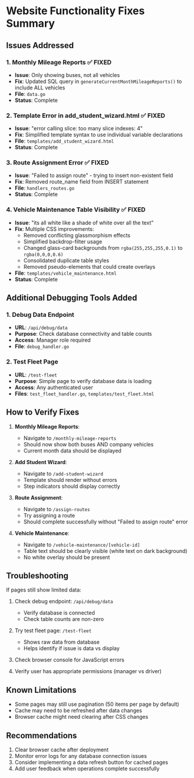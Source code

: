 # Website Functionality Fixes Summary

## Issues Addressed

### 1. **Monthly Mileage Reports** ✅ FIXED
- **Issue**: Only showing buses, not all vehicles
- **Fix**: Updated SQL query in `generateCurrentMonthMileageReports()` to include ALL vehicles
- **File**: `data.go`
- **Status**: Complete

### 2. **Template Error in add_student_wizard.html** ✅ FIXED
- **Issue**: "error calling slice: too many slice indexes: 4"
- **Fix**: Simplified template syntax to use individual variable declarations
- **File**: `templates/add_student_wizard.html`
- **Status**: Complete

### 3. **Route Assignment Error** ✅ FIXED
- **Issue**: "Failed to assign route" - trying to insert non-existent field
- **Fix**: Removed route_name field from INSERT statement
- **File**: `handlers_routes.go`
- **Status**: Complete

### 4. **Vehicle Maintenance Table Visibility** ✅ FIXED
- **Issue**: "its all white like a shade of white over all the text"
- **Fix**: Multiple CSS improvements:
  - Removed conflicting glassmorphism effects
  - Simplified backdrop-filter usage
  - Changed glass-card backgrounds from `rgba(255,255,255,0.1)` to `rgba(0,0,0,0.6)`
  - Consolidated duplicate table styles
  - Removed pseudo-elements that could create overlays
- **File**: `templates/vehicle_maintenance.html`
- **Status**: Complete

## Additional Debugging Tools Added

### 1. **Debug Data Endpoint**
- **URL**: `/api/debug/data`
- **Purpose**: Check database connectivity and table counts
- **Access**: Manager role required
- **File**: `debug_handler.go`

### 2. **Test Fleet Page**
- **URL**: `/test-fleet`
- **Purpose**: Simple page to verify database data is loading
- **Access**: Any authenticated user
- **Files**: `test_fleet_handler.go`, `templates/test_fleet.html`

## How to Verify Fixes

1. **Monthly Mileage Reports**:
   - Navigate to `/monthly-mileage-reports`
   - Should now show both buses AND company vehicles
   - Current month data should be displayed

2. **Add Student Wizard**:
   - Navigate to `/add-student-wizard`
   - Template should render without errors
   - Step indicators should display correctly

3. **Route Assignment**:
   - Navigate to `/assign-routes`
   - Try assigning a route
   - Should complete successfully without "Failed to assign route" error

4. **Vehicle Maintenance**:
   - Navigate to `/vehicle-maintenance/[vehicle-id]`
   - Table text should be clearly visible (white text on dark background)
   - No white overlay should be present

## Troubleshooting

If pages still show limited data:

1. Check debug endpoint: `/api/debug/data`
   - Verify database is connected
   - Check table counts are non-zero

2. Try test fleet page: `/test-fleet`
   - Shows raw data from database
   - Helps identify if issue is data vs display

3. Check browser console for JavaScript errors

4. Verify user has appropriate permissions (manager vs driver)

## Known Limitations

- Some pages may still use pagination (50 items per page by default)
- Cache may need to be refreshed after data changes
- Browser cache might need clearing after CSS changes

## Recommendations

1. Clear browser cache after deployment
2. Monitor error logs for any database connection issues
3. Consider implementing a data refresh button for cached pages
4. Add user feedback when operations complete successfully